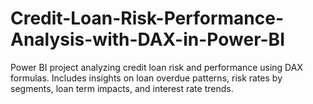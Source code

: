 # Credit-Loan-Risk-Performance-Analysis-with-DAX-in-Power-BI
Power BI project analyzing credit loan risk and performance using DAX formulas. Includes insights on loan overdue patterns, risk rates by segments, loan term impacts, and interest rate trends.
